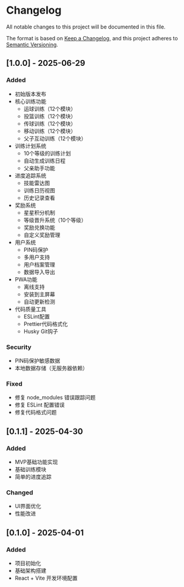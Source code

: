# Changelog

All notable changes to this project will be documented in this file.

The format is based on [Keep a Changelog](https://keepachangelog.com/en/1.0.0/),
and this project adheres to [Semantic Versioning](https://semver.org/spec/v2.0.0.html).

## [1.0.0] - 2025-06-29

### Added
- 初始版本发布
- 核心训练功能
  - 运球训练（12个模块）
  - 投篮训练（12个模块）
  - 传球训练（12个模块）
  - 移动训练（12个模块）
  - 父子互动训练（12个模块）
- 训练计划系统
  - 10个等级的训练计划
  - 自动生成训练日程
  - 父亲助手功能
- 进度追踪系统
  - 技能雷达图
  - 训练日历视图
  - 历史记录查看
- 奖励系统
  - 星星积分机制
  - 等级晋升系统（10个等级）
  - 奖励兑换功能
  - 自定义奖励管理
- 用户系统
  - PIN码保护
  - 多用户支持
  - 用户档案管理
  - 数据导入导出
- PWA功能
  - 离线支持
  - 安装到主屏幕
  - 自动更新检测
- 代码质量工具
  - ESLint配置
  - Prettier代码格式化
  - Husky Git钩子

### Security
- PIN码保护敏感数据
- 本地数据存储（无服务器依赖）

### Fixed
- 修复 node_modules 错误跟踪问题
- 修复 ESLint 配置错误
- 修复代码格式问题

## [0.1.1] - 2025-04-30

### Added
- MVP基础功能实现
- 基础训练模块
- 简单的进度追踪

### Changed
- UI界面优化
- 性能改进

## [0.1.0] - 2025-04-01

### Added
- 项目初始化
- 基础架构搭建
- React + Vite 开发环境配置